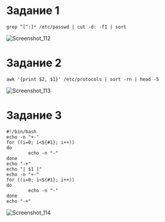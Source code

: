 # Задание 1

```
grep ^[^:]* /etc/passwd | cut -d: -f1 | sort
```
![Screenshot_112](https://github.com/user-attachments/assets/ac5d2b58-215e-4447-8ef6-04fae9c1d4e7)

# Задание 2

```
awk '{print $2, $1}' /etc/protocols | sort -rn | head -5
```

![Screenshot_113](https://github.com/user-attachments/assets/c5694857-915b-4211-94f3-7de9159c8c2a)

# Задание 3

```
#!/bin/bash
echo -n "+-"
for ((i=0; i<${#1}; i++))
do
        echo -n "-"
done
echo "-+"
echo "| $1 |"
echo -n "+-"
for ((i=0; i<${#1}; i++))
do
        echo -n "-"
done
echo "-+"
```
![Screenshot_114](https://github.com/user-attachments/assets/e38290ed-7c6b-4579-a2dd-11d431f2f271)
